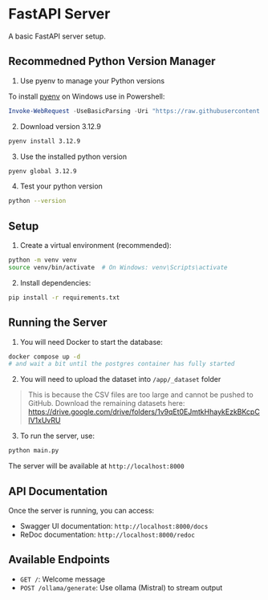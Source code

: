 # FastAPI Server

A basic FastAPI server setup.

## Recommedned Python Version Manager

1. Use pyenv to manage your Python versions

To install [pyenv](https://github.com/pyenv-win/pyenv-win) on Windows use in Powershell:

```powershell
Invoke-WebRequest -UseBasicParsing -Uri "https://raw.githubusercontent.com/pyenv-win/pyenv-win/master/pyenv-win/install-pyenv-win.ps1" -OutFile "./install-pyenv-win.ps1"; &"./install-pyenv-win.ps1"
```

2. Download version 3.12.9

```bash
pyenv install 3.12.9
```

3. Use the installed python version

```bash
pyenv global 3.12.9
```

4. Test your python version

```bash
python --version
```

## Setup

1. Create a virtual environment (recommended):

```bash
python -m venv venv
source venv/bin/activate  # On Windows: venv\Scripts\activate
```

2. Install dependencies:

```bash
pip install -r requirements.txt
```

## Running the Server

1. You will need Docker to start the database:

```bash
docker compose up -d
# and wait a bit until the postgres container has fully started 
```

2. You will need to upload the dataset into `/app/_dataset` folder

> This is because the CSV files are too large and cannot be pushed to GitHub. Download the remaining datasets here: https://drive.google.com/drive/folders/1v9qEt0EJmtkHhaykEzkBKcpClV1xUvRU

3. To run the server, use:

```bash
python main.py
```

The server will be available at `http://localhost:8000`

## API Documentation

Once the server is running, you can access:

- Swagger UI documentation: `http://localhost:8000/docs`
- ReDoc documentation: `http://localhost:8000/redoc`

## Available Endpoints

- `GET /`: Welcome message
- `POST /ollama/generate`: Use ollama (Mistral) to stream output
